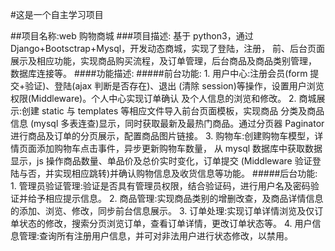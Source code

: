 #这是一个自主学习项目

##项目名称:web 购物商城
###项目描述:
    基于 python3，通过 Django+Bootsctrap+Mysql，开发动态商城，实现了登陆，注册， 前、后台页面展示及相应功能，实现商品购买流程，及订单管理，后台商品及商品类别管理， 数据库连接等。
####功能描述: 
    #####前台功能:
        1. 用户中心:注册会员(form 提交+验证)、登陆(ajax 判断是否存在)、退出 (清除 session)等操作，设置用户浏览权限(Middleware)。个人中心实现订单确认 及个人信息的浏览和修改。
        2. 商城展示:创建 static 与 templates 等相应文件导入前台页面模板，实现商品 分类及商品信息 (mysql 多表连查)显示，同时获取最新及最热门商品。通过分页器 Paginator 进行商品及订单的分页展示，配置商品图片链接。
        3. 购物车:创建购物车模型，详情页面添加购物车点击事件，异步更新购物车数量， 从 mysql 数据库中获取数据显示，js 操作商品数量、单品价及总价实时变化，订单提交 (Middleware 验证登陆与否，并实现相应跳转)并确认购物信息及收货信息等功能。
    #####后台功能:
        1. 管理员验证管理:验证是否具有管理员权限，结合验证码，进行用户名及密码验证并给予相应提示信息。
        2. 商品管理:实现商品类别的增删改查，及商品详情信息的添加、浏览、修改，同步前台信息展示。
        3. 订单处理:实现订单详情浏览及仅订单状态的修改，搜索分页浏览订单，查看订单详情，更改订单状态等。
        4. 用户信息管理:查询所有注册用户信息，并可对非法用户进行状态修改，以禁用。